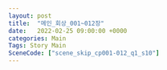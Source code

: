 ```yaml
---
layout: post
title:  "메인_회상_001~012장"
date:   2022-02-25 09:00:00 +0000
categories: Main
Tags: Story Main
SceneCode: ["scene_skip_cp001-012_q1_s10"]
---
```

